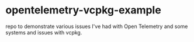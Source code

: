 # opentelemetry-vcpkg-example
 repo to demonstrate various issues I've had with Open Telemetry and some systems and issues with vcpkg.
